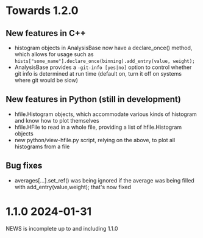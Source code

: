 
# Towards 1.2.0

## New features in C++
- histogram objects in AnalysisBase now have a declare_once() method,
  which allows for usage such as `hists["some_name"].declare_once(binning).add_entry(value, weight);`
- AnalysisBase provides a `-git-info [yes|no]` option to control whether git info is
  determined at run time (default on, turn it off on systems where git would be slow)

## New features in Python (still in development)
- hfile.Histogram objects, which accommodate various kinds of histogram and know how to plot themselves
- hfile.HFile to read in a whole file, providing a list of hfile.Histogram objects
- new python/view-hfile.py script, relying on the above, to plot all histograms from a file


## Bug fixes
- averages[...].set_ref() was being ignored if the average was being
  filled with add_entry(value,weight); that's now fixed

# 1.1.0 2024-01-31

NEWS is incomplete up to and including 1.1.0
